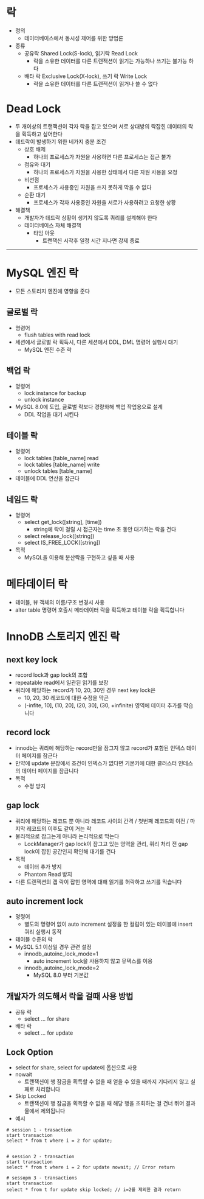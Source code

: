 # 락
- 정의
    - 데이터베이스에서 동시성 제어를 위한 방법론
- 종류
    - 공유락 Shared Lock(S-lock), 읽기락 Read Lock 
        - 락을 소유한 데이터를 다른 트랜잭션이 읽기는 가능하나 쓰기는 불가능 하다
    - 배타 락 Exclusive Lock(X-lock), 쓰기 락 Write Lock
        - 락을 소유한 데이터를 다른 트랜잭션이 읽거나 쓸 수 없다

# Dead Lock
- 두 개이상의 트랜잭션이 각자 락을 잡고 있으며 서로 상대방의 락잡힌 데이터의 락을 획득하고 싶어한다
- 데드락이 발생하기 위한 네가지 충분 조건
    - 상호 배제
        - 하나의 프로세스가 자원을 사용하면 다른 프로세스는 접근 불가
    - 점유와 대기
        - 하나의 프로세스가 자원을 사용한 상태에서 다른 자원 사용을 요청
    - 비선점
        - 프로세스가 사용중인 자원을 쓰지 못하게 막을 수 없다
    - 순환 대기
        - 프로세스가 각자 사용중인 자원을 서로가 사용하려고 요청한 상황
- 해결책
    - 개발자가 데드락 상황이 생기지 않도록 쿼리를 설계해야 한다
    - 데이터베이스 자체 해결책
        - 타임 아웃
            - 트랜잭션 시작후 일정 시간 지나면 강제 종료

-----------------------------------------------------------------------


# MySQL 엔진 락
- 모든 스토리지 엔진에 영향을 준다
## 글로벌 락
- 명령어
    - flush tables with read lock
- 세션에서 글로벌 락 획득시, 다른 세션에서 DDL, DML 명령어 실행시 대기
    -  MySQL 엔진 수준 락

## 백업 락
- 명령어
    - lock instance for backup
    - unlock instance
- MySQL 8.0에 도입, 글로벌 락보다 경량화해 백업 작업용으로 설계
    - DDL 작업을 대기 시킨다

## 테이블 락
- 명령어
    - lock tables [table_name] read
    - lock tables [table_name] write
    - unlock tables [table_name] 
- 테이블에 DDL 연산을 잠근다

## 네임드 락
- 명령어
    - select get_lock([string], [time])
        - string에 락이 걸릴 시 접근자는 time 초 동안 대기하는 락을 건다
    - select release_lock([string])
    - select IS_FREE_LOCK([string])
- 목적
    - MySQL을 이용해 분산락을 구현하고 싶을 때 사용

# 메타데이터 락
- 테이블, 뷰 객체의 이름/구조 변경시 사용
- alter table 명령어 호출시 메타데이터 락을 획득하고 테이블 락을 획득합니다

# InnoDB 스토리지 엔진 락
## next key lock
- record lock과 gap lock의 조합
- repeatable read에서 일관된 읽기를 보장
- 쿼리에 해당하는 record가 10, 20, 30인 경우 next key lock은 
    - 10, 20, 30 레코드에 대한 수정을 막곤
    - (-infite, 10], (10, 20], (20, 30], (30, +infinite) 영역에 데이터 추가를 막습니다


## record lock
- innodb는 쿼리에 해당하는 record만을 잠그지 않고 record가 포함된 인덱스 데이터 페이지를 잠근다
- 만약에 update 문장에서 조건이 인덱스가 없다면 기본키에 대한 클러스터 인데스의 데이터 페이지를 잠급니다
- 목적
    - 수정 방지

## gap lock
- 쿼리에 해당하는 레코드 뿐 아니라 레코드 사이의 간격 / 첫번째 레코드의 이전 / 마지막 레코드의 이후도 같이 거는 락
- 물리적으로 잠그는게 아니라 논리적으로 막는다
    - LockManager가 gap lock이 잠그고 있는 영역을 관리, 쿼리 처리 전 gap lock이 잡힌 공간인지 확인해 대기를 건다
- 목적
    - 데이터 추가 방지
    - Phantom Read 방지
- 다른 트랜잭션의 갭 락이 잡힌 영역에 대해 읽기를 허락하고 쓰기를 막습니다


## auto increment lock
- 명령어
    - 별도의 명령어 없이 auto increment 설정을 한 컬럼이 있는 테이블에 insert 쿼리 실행시 동작
- 테이블 수준의 락
- MySQL 5.1 이상일 경우 관련 설정
    - innodb_autoinc_lock_mode=1
        - auto increment lock을 사용하지 않고 뮤텍스를 이용 
    - innodb_autoinc_lock_mode=2
        - MySQL 8.0 부터 기본값

## 개발자가 의도해서 락을 걸때 사용 방법
- 공유 락
    - select ... for share
- 배타 락
    - select ... for update

## Lock Option
- select for share, select for update에 옵션으로 사용
- nowait
    - 트랜잭션이 행 잠금을 획득할 수 없을 때 얻을 수 있을 때까지 기다리지 않고 실패로 처리합니다 
- Skip Locked
    - 트랜잭션이 행 잠금을 획득할 수 없을 때 해당 행을 조회하는 걸 건너 뛰어 결과물에서 제외됩니다
- 예시

```
# session 1 - trasaction 
start transaction
select * from t where i = 2 for update;


# session 2 - transaction
start transaction
select * from t where i = 2 for update nowait; // Error return

# sessopm 3 - transactions
start transaction
select * from t for update skip locked; // i=2를 제외한 결과 return
```